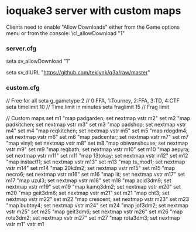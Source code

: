 # ioquake3 server with custom maps

Clients need to enable "Allow Downloads" either from the Game options menu or from the console: \cl_allowDownload "1"


### server.cfg

seta sv_allowDownload "1"

seta sv_dlURL "https://github.com/teklynk/q3a/raw/master"


### custom.cfg

// Free for all
seta g_gametype 2             // 0:FFA, 1:Tourney, 2:FFA, 3:TD, 4:CTF
seta timelimit 10                 // Time limit in minutes
seta fraglimit 15                 // Frag limit

// Custom maps
set m1 "map padgarden; set nextmap vstr m2"
set m2 "map padkitchen; set nextmap vstr m3"
set m3 "map padshop; set nextmap vstr m4"
set m4 "map reqkitchen; set nextmap vstr m5"
set m5 "map rdogdm4; set nextmap vstr m6"
set m6 "map padcenter; set nextmap vstr m7"
set m7 "map vinyl; set nextmap vstr m8"
set m8 "map obiwanshouse; set nextmap vstr m9"
set m9 "map reqbath; set nextmap vstr m10"
set m10 "map aepyra; set nextmap vstr m11"
set m11 "map 13tokay; set nextmap vstr m12"
set m12 "map instactf1; set nextmap vstr m13"
set m13 "map ts_mod1; set nextmap vstr m14"
set m14 "map 20kdm2; set nextmap vstr m15"
set m15 "map necro6; set nextmap vstr m16"
set m16 "map lit; set nextmap vstr m17"
set m17 "map uzul3; set nextmap vstr m18"
set m18 "map acid3dm9; set nextmap vstr m19"
set m19 "map kamq3dm2; set nextmap vstr m20"
set m20 "map geit3dm6; set nextmap vstr m21"
set m21 "map cht3; set nextmap vstr m22"
set m22 "map crescent; set nextmap vstr m23"
set m23 "map bubtny4; set nextmap vstr m24"
set m24 "map jof3dm2; set nextmap vstr m25"
set m25 "map geit3dm6; set nextmap vstr m26"
set m26 "map rota3dm2; set nextmap vstr m27"
set m27 "map rota3dm3; set nextmap vstr m1"
vstr m1
